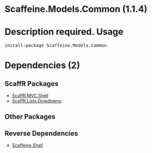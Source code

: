 ﻿Scaffeine.Models.Common (1.1.4)
======
Description required.
Usage
======
<pre>install-package Scaffeine.Models.Common</pre>
Dependencies (2)
=====

ScaffR Packages
------
* [ScaffR.MVC.Shell](https://github.com/wcpro/ScaffR/tree/master/src/ScaffR.MVC.Shell)
* [ScaffR.Lists.Dropdowns](https://github.com/wcpro/ScaffR/tree/master/src/ScaffR.Lists.Dropdowns)

Other Packages
------

Reverse Dependencies
-----
* [Scaffeine.Shell](https://github.com/wcpro/scaffeine/tree/master/src/Scaffeine.Shell)
